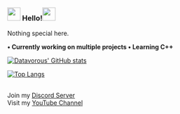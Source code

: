 ### <img src="https://emoji.gg/assets/emoji/6548-red-flames.gif" width="30px"> Hello!<img src="https://emoji.gg/assets/emoji/6548-red-flames.gif" width="30px">

Nothing special here.

<b>
• Currently working on multiple projects
• Learning C++
</b>

[![Datavorous' GitHub stats](https://github-readme-stats.vercel.app/api?username=Datavorous&show_icons=true&theme=monokai)](https://github.com/Datavorous)

[![Top Langs](https://github-readme-stats.vercel.app/api/top-langs/?username=Datavorous&layout=compact&theme=monokai)](https://github.com/Datavorous)

<br>Join my [Discord Server](https://discord.gg/pAHyHdtSq6)
<br>Visit my [YouTube Channel](http://YouTube.com/c/Datavorous)
